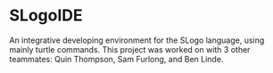 # SLogoIDE
An integrative developing environment for the SLogo language, using mainly turtle commands. This project was worked on with 3 other teammates: Quin Thompson, Sam Furlong, and Ben Linde.
